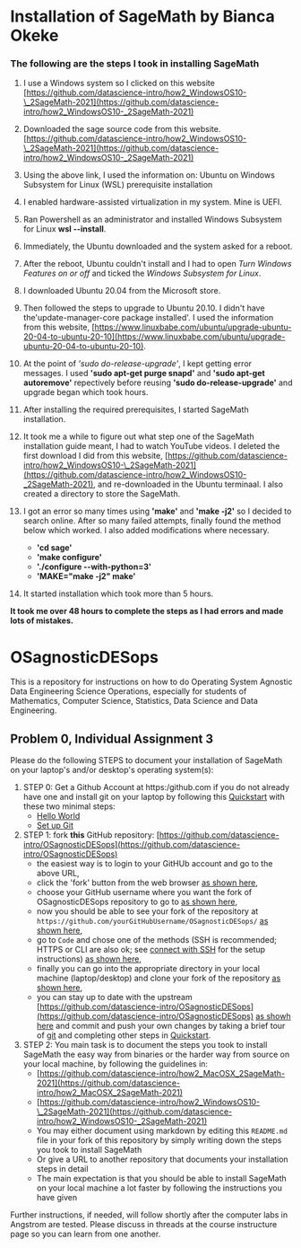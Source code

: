
# Installation of SageMath by Bianca Okeke

### The following are the steps I took in installing SageMath

1. I use a Windows system so I clicked on this website [https://github.com/datascience-intro/how2_WindowsOS10-\_2SageMath-2021](https://github.com/datascience-intro/how2_WindowsOS10-_2SageMath-2021)
2. Downloaded the sage source code from this website.[https://github.com/datascience-intro/how2_WindowsOS10-\_2SageMath-2021](https://github.com/datascience-intro/how2_WindowsOS10-_2SageMath-2021)
3. Using the above link, I used the information on: Ubuntu on Windows Subsystem for Linux (WSL) prerequisite installation
4. I enabled hardware-assisted virtualization in my system. Mine is UEFI.
5. Ran Powershell as an administrator and installed Windows Subsystem for Linux **wsl --install**.
6. Immediately, the Ubuntu downloaded and the system asked for a reboot.
7. After the reboot, Ubuntu couldn't install and I had to open *Turn Windows Features on or off* and ticked the *Windows Subsystem for Linux*.
8. I downloaded Ubuntu 20.04 from the Microsoft store.
9. Then followed the steps to upgrade to Ubuntu 20.10. I didn't have the'update-manager-core package installed'. I used the information from this website, [https://www.linuxbabe.com/ubuntu/upgrade-ubuntu-20-04-to-ubuntu-20-10](https://www.linuxbabe.com/ubuntu/upgrade-ubuntu-20-04-to-ubuntu-20-10).
10. At the point of  *'sudo do-release-upgrade'*, I kept getting error messages. I used **'sudo apt-get purge snapd'** and  **'sudo apt-get autoremove'** repectively before reusing **'sudo do-release-upgrade'** and upgrade began which took hours.
11. After installing the required prerequisites, I started SageMath installation.
12. It took me a while to figure out what step one  of the SageMath installation guide meant, I had to watch YouTube videos. I deleted the first download I did from this website, [https://github.com/datascience-intro/how2_WindowsOS10-\_2SageMath-2021](https://github.com/datascience-intro/how2_WindowsOS10-_2SageMath-2021), and re-downloaded in the Ubuntu terminaal. I also created a directory to store the SageMath.
13. I got an error so many times using **'make'** and **'make -j2'** so I decided to search online. After so many failed attempts, finally found the method below which worked. I also added modifications where necessary.
    * **'cd sage'**
    * **'make configure'**
    * **'./configure --with-python=3'**
    * **'MAKE="make -j2" make'**

14. It started installation which took more than 5 hours.

**It took me over 48 hours to complete the steps as I had errors and made lots of mistakes.**






# OSagnosticDESops

This is a repository for instructions on how to do Operating System Agnostic Data Engineering Science Operations, especially for students of Mathematics, Computer Science, Statistics, Data Science and Data Engineering.

## Problem 0, Individual Assignment 3

Please do the following STEPS to document your installation of SageMath on your laptop's and/or desktop's operating system(s):

1. STEP 0: Get a Github Account at https:/github.com if you do not already have one and install git on your laptop by following this [Quickstart](https://docs.github.com/en/get-started/quickstart) with these two minimal steps:
    - [Hello World](https://docs.github.com/en/get-started/quickstart/hello-world)
    - [Set up Git](https://docs.github.com/en/get-started/quickstart/set-up-git)
2. STEP 1: fork **this** GitHub repository: [https://github.com/datascience-intro/OSagnosticDESops](https://github.com/datascience-intro/OSagnosticDESops) 
    - the easiest way is to login to your GitHUb account and go to the above URL, 
    - click the 'fork' button from the web browser [as shown here](images/fork00.png),
    - choose your GitHub username where you want the fork of OSagnosticDESops repository to go to [as shown here](images/fork01.png),
    - now you should be able to see your fork of the repository at `https://github.com/yourGitHubUsername/OSagnosticDESops/` [as shown here](images/fork02.png),
    - go to `Code` and chose one of the methods (SSH is recommended; HTTPS or CLI are also ok; see [connect with SSH](https://docs.github.com/en/enterprise-server@3.0/authentication/connecting-to-github-with-ssh) for the setup instructions) [as shown here](images/fork03.png),
    - finally you can go into the appropriate directory in your local machine (laptop/desktop) and clone your fork of the repository [as shown here](images/fork04_cloneYourForkLocally.png),
    - you can stay up to date with the upstream [https://github.com/datascience-intro/OSagnosticDESops](https://github.com/datascience-intro/OSagnosticDESops) [as showh here](images/fork05_fetchAndMetgeUpstream.png) and commit and push your own changes by taking a brief tour of [git](https://en.wikipedia.org/wiki/Git) and completing other steps in [Quickstart](https://docs.github.com/en/get-started/quickstart).
3. STEP 2: You main task is to document the steps you took to install SageMath the easy way from binaries or the harder way from source on your local machine, by following the guidelines in:
    - [https://github.com/datascience-intro/how2_MacOSX_2SageMath-2021](https://github.com/datascience-intro/how2_MacOSX_2SageMath-2021)
    - [https://github.com/datascience-intro/how2_WindowsOS10-\_2SageMath-2021](https://github.com/datascience-intro/how2_WindowsOS10-_2SageMath-2021)
    - You may either document using markdown by editing this `README.md` file in your fork of this repository by simply writing down the steps you took to install SageMath
    - Or give a URL to another repository that documents your installation steps in detail
    - The main expectation is that you should be able to install SageMath on your local machine a lot faster by following the instructions you have given
 
Further instructions, if needed, will follow shortly after the computer labs in Angstrom are tested. Please discuss in threads at the course instructure page so you can learn from one another.




